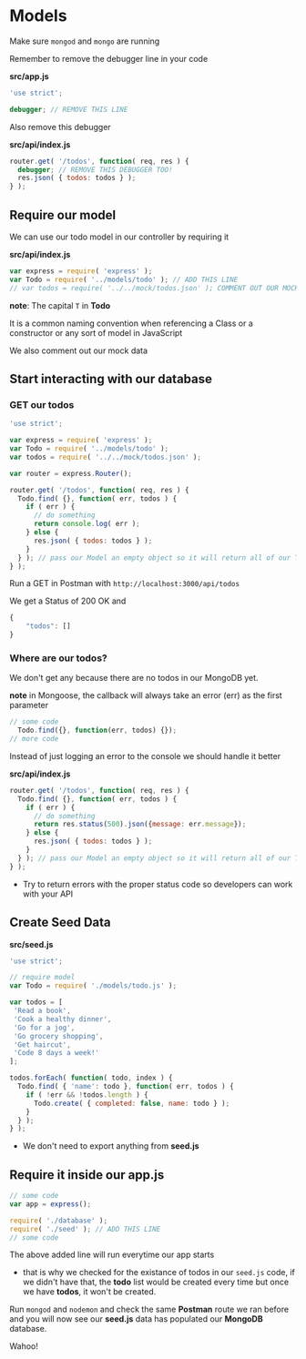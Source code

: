 # Models

Make sure `mongod` and `mongo` are running

Remember to remove the debugger line in your code

**src/app.js**

```js
'use strict';

debugger; // REMOVE THIS LINE
```

Also remove this debugger

**src/api/index.js**

```js
router.get( '/todos', function( req, res ) {
  debugger; // REMOVE THIS DEBUGGER TOO!
  res.json( { todos: todos } );
} );
```
## Require our model
We can use our todo model in our controller by requiring it

**src/api/index.js**

```js
var express = require( 'express' );
var Todo = require( '../models/todo' ); // ADD THIS LINE
// var todos = require( '../../mock/todos.json' ); COMMENT OUT OUR MOCK DATA
```

**note**: The capital `T` in **Todo**

It is a common naming convention when referencing a Class or a constructor or any sort of model in JavaScript

We also comment out our mock data

## Start interacting with our database

### GET our todos

```js
'use strict';

var express = require( 'express' );
var Todo = require( '../models/todo' );
var todos = require( '../../mock/todos.json' );

var router = express.Router();

router.get( '/todos', function( req, res ) {
  Todo.find( {}, function( err, todos ) {
    if ( err ) {
      // do something
      return console.log( err );
    } else {
      res.json( { todos: todos } );
    }
  } ); // pass our Model an empty object so it will return all of our Todos.
} );
```

Run a GET in Postman with `http://localhost:3000/api/todos`

We get a Status of 200 OK and

```js
{
    "todos": []
}
```

### Where are our todos?
We don't get any because there are no todos in our MongoDB yet.

**note** in Mongoose, the callback will always take an error (err) as the first parameter

```js
// some code
  Todo.find({}, function(err, todos) {});
// more code
```

Instead of just logging an error to the console we should handle it better

**src/api/index.js**

```js
router.get( '/todos', function( req, res ) {
  Todo.find( {}, function( err, todos ) {
    if ( err ) {
      // do something
      return res.status(500).json({message: err.message});
    } else {
      res.json( { todos: todos } );
    }
  } ); // pass our Model an empty object so it will return all of our Todos.
} );
```

* Try to return errors with the proper status code so developers can work with your API

## Create Seed Data

**src/seed.js**

```js
'use strict';

// require model
var Todo = require( './models/todo.js' );

var todos = [
 'Read a book',
 'Cook a healthy dinner',
 'Go for a jog',
 'Go grocery shopping',
 'Get haircut',
 'Code 8 days a week!'
];

todos.forEach( function( todo, index ) {
  Todo.find( { 'name': todo }, function( err, todos ) {
    if ( !err && !todos.length ) {
      Todo.create( { completed: false, name: todo } );
    }
  } );
} );
```

* We don't need to export anything from **seed.js**

## Require it inside our app.js

```js
// some code
var app = express();

require( './database' );
require( './seed' ); // ADD THIS LINE
// some code
```

The above added line will run everytime our app starts
* that is why we checked for the existance of todos in our `seed.js` code, if we didn't have that, the **todo** list would be created every time but once we have **todos**, it won't be created.

Run `mongod` and `nodemon` and check the same **Postman** route we ran before and you will now see our **seed.js** data has populated our **MongoDB** database.

Wahoo!


